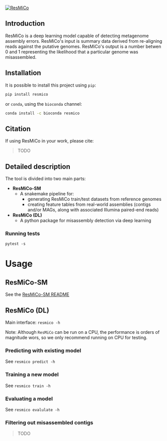 [![ResMiCo](https://github.com/leylabmpi/ResMiCo/actions/workflows/pythonpackage.yml/badge.svg)](https://github.com/leylabmpi/ResMiCo/actions/workflows/pythonpackage.yml)

## Introduction

ResMiCo is a deep learning model capable of detecting metagenome assembly errors. 
ResMiCo's input is summary data derived from re-aligning reads against the putative 
genomes. ResMiCo's output is a number betwen 0 and 1 representing the likelihood that a 
particular genome was misassembled.

## Installation

It is possible to install this project using `pip`:
```bash
pip install resmico
```

or `conda`, using the ``bioconda`` channel:
```bash
conda install -c bioconda resmico
```


## Citation

If using ResMiCo in your work, please cite:
> TODO

## Detailed description

The tool is divided into two main parts:

* **ResMiCo-SM**
  * A snakemake pipeline for:
    * generating ResMiCo train/test datasets from reference genomes
    * creating feature tables from real-world assemblies (contigs and/or MAGs, along with associated Illumina paired-end reads)
* **ResMiCo (DL)**
  * A python package for misassembly detection via deep learning


  
### Running tests

`pytest -s`


# Usage

## ResMiCo-SM

See the [ResMiCo-SM README](./ResMiCo-SM/README.md)

## ResMiCo (DL)

Main interface: `resmico -h`

Note: Although `ResMiCo` can be run on a CPU, the performance is orders of magnitude
wors, so we only recommend running on CPU for testing. 

### Predicting with existing model

See `resmico predict -h` 

### Training a new model

See `resmico train -h` 

### Evaluating a model

See `resmico evalulate -h`


### Filtering out misassembled contigs

> TODO
